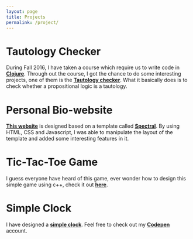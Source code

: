 ```yaml
---
layout: page
title: Projects
permalink: /project/
---
```


# Tautology Checker

During Fall 2016, I have taken a course which require us to write code in **[Clojure](https://clojure.org/)**. Through out the course, I got the chance to do some interesting projects, one of them is the **[Tautology checker](https://github.com/clementpeihengtan/Tautology-Checker)**. What it basically does is to check whether a propositional logic is a tautology.

# Personal Bio-website

**[This website](http://clementpeihengtan.github.io)** is designed based on a template called **[Spectral](https://html5up.net/spectral)**. By using HTML, CSS and Javascript, I was able to manipulate the layout of the template and added some interesting features in it. 

# Tic-Tac-Toe Game

I guess everyone have heard of this game, ever wonder how to design this simple game using c++, check it out **[here](https://github.com/clementpeihengtan/tic-tac-toe-game)**. 

# Simple Clock

I have designed a **[simple clock](http://codepen.io/clement_peiheng_tan/pen/wWBWmm)**. Feel free to check out my **[Codepen](http://codepen.io/clement_peiheng_tan/)** account.

